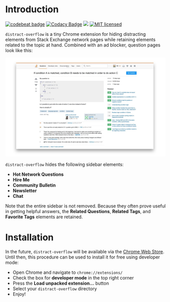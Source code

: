 # Introduction
[![codebeat badge](https://codebeat.co/badges/90fc4954-b651-447d-87bb-afe51b850a95)](https://codebeat.co/projects/github-com-nathantspencer-distract-overflow-master)
[![Codacy Badge](https://api.codacy.com/project/badge/Grade/1bbd4f62b942411288e5cb21b5505129)](https://www.codacy.com/app/nathantspencer/distract-overflow?utm_source=github.com&utm_medium=referral&utm_content=nathantspencer/distract-overflow&utm_campaign=badger)
![](https://reposs.herokuapp.com/?path=nathantspencer/distract-overflow&color=blue)
[![MIT licensed](https://img.shields.io/badge/license-MIT-blue.svg)](https://github.com/nathantspencer/distract-overflow/blob/master/LICENSE.md)

`distract-overflow` is a tiny Chrome extension for hiding distracting elements from Stack Exchange network pages while retaining elements related to the topic at hand. Combined with an ad blocker, question pages look like this:

![No distractions here!](images/example.jpg)

`distract-overflow` hides the following sidebar elements:
 - **Hot Network Questions**
 - **Hire Me**
 - **Community Bulletin**
 - **Newsletter**
 - **Chat**
 
Note that the entire sidebar is not removed. Because they often prove useful in getting helpful answers, the **Related Questions**, **Related Tags**, and **Favorite Tags** elements are retained.

# Installation
In the future, `distract-overflow` will be available via the [Chrome Web Store](https://chrome.google.com/webstore/category/extensions). Until then, this procedure can be used to install it for free using developer mode:
 - Open Chrome and navigate to `chrome://extensions/`
 - Check the box for **developer mode** in the top right corner
 - Press the **Load unpacked extension...** button
 - Select your `distract-overflow` directory
 - Enjoy!
